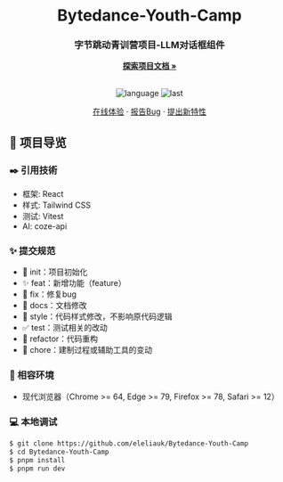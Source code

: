 <div align="center">
  <h1 align="center">Bytedance-Youth-Camp</h1>
  <h3>字节跳动青训营项目-LLM对话框组件</h3>
  <a href="https://github.com/eleliauk/Bytedance-Youth-Camp"><strong>探索项目文档 »</strong></a>
  <br />
  <br />

![language](https://img.shields.io/github/languages/top/eleliauk/Bytedance-Youth-Camp)
![last](https://img.shields.io/github/last-commit/eleliauk/Bytedance-Youth-Camp)

<a href="#" target="_blank">在线体验</a>
·
<a href="https://github.com/eleliauk/Bytedance-Youth-Camp/issues">报告Bug</a>
·
<a href="https://github.com/eleliauk/Bytedance-Youth-Campissues">提出新特性</a>

</div>

## 🔖 项目导览

### ✒️ 引用技術

- 框架: React
- 样式: Tailwind CSS
- 测试: Vitest
- AI: coze-api

### ✨ 提交规范

- 🎉 init：项目初始化
- ✨ feat：新增功能（feature）
- 🐞 fix：修复bug
- 📃 docs：文档修改
- 🌈 style：代码样式修改，不影响原代码逻辑
- ✅ test：测试相关的改动
- 🔨 refactor：代码重构
- 🔧 chore：建制过程或辅助工具的变动

### 🎯 相容环境

- 现代浏览器（Chrome >= 64, Edge >= 79, Firefox >= 78, Safari >= 12）

### 💻 本地调试

```bash
$ git clone https://github.com/eleliauk/Bytedance-Youth-Camp
$ cd Bytedance-Youth-Camp
$ pnpm install
$ pnpm run dev
```
